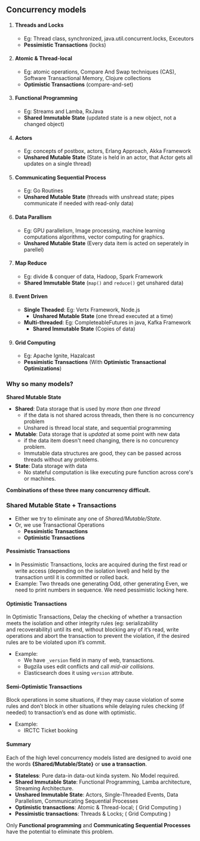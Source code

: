 ## Concurrency models
1. #### Threads and Locks
    - Eg: Thread class, synchronized, java.util.concurrent.locks, Exceutors
    - **Pessimistic Transactions** (locks) 

1. #### Atomic & Thread-local
    - Eg: atomic operations, Compare And Swap techniques (CAS), Software Transactional Memory, Clojure collections
    - **Optimistic Transactions** (compare-and-set) 

1. #### Functional Programming
    - Eg: Streams and Lamba, RxJava
    - **Shared Immutable State** (updated state is a new object, not a changed object)

1. #### Actors
    - Eg: concepts of postbox, actors, Erlang Approach, Akka Framework
    - **Unshared Mutable State** (State is held in an actor, that Actor gets all updates on a single thread)

1. #### Communicating Sequential Process
    - Eg: Go Routines
    - **Unshared Mutable State** (threads with unshread state; pipes communicate if needed with read-only data)

1. #### Data Parallism
    - Eg: GPU parallelism, Image processing, machine learning computations algorithms, vector computing for graphics.
    - **Unshared Mutable State** (Every data item is acted on seperately in parellel) 

1. #### Map Reduce
    - Eg: divide & conquer of data, Hadoop, Spark Framework
    - **Shared Immutable State** (`map()` and `reduce()` get unshared data)

1. #### Event Driven
    - **Single Theaded**: Eg: Vertx Framework, Node.js
        - **Unshared Mutable State** (one thread executed at a time) 
    - **Multi-threaded**: Eg: CompleteableFutures in java, Kafka Framework
        - **Shared Immutable State** (Copies of data)

1. #### Grid Computing
    - Eg: Apache Ignite, Hazalcast
    - **Pessimistic Transactions** (With **Optimistic Transactional Optimizations**)


### Why so many models?
**Shared Mutable State**
- **Shared**: Data storage that is used by *more than one thread*
    - if the data is not shared across threads, then there is no concurrency problem
    - Unshared is thread local state, and sequential programming
- **Mutable**: Data storage that is *updated* at some point with new data
    - if the data item doesn't need changing, there is no concurency problem.
    - Immutable data structures are good, they can be passed across threads without any problems.
- **State**: Data storage with data
    - No stateful computation is like executing pure function across core's or machines.

**Combinations of these three many concurrency difficult.**

### Shared Mutable State + Transactions
- Either we try to eliminate any one of *Shared/Mutable/State*.
- Or, we use Transactional Operations
    - **Pessimistic Transactions**
    - **Optimistic Transactions**

#### Pessimistic Transactions
- In Pessimistic Transactions, locks are acquired during the first read or write access (depending on the isolation level) and held by the transaction until it is committed or rolled back.
- Example: Two threads one generating Odd, other generating Even, we need to print numbers in sequence. We need pessimistic locking here. 

#### Optimistic Transactions
In Optimistic Transactions, Delay the checking of whether a transaction meets the isolation and other integrity rules (eg: serializability and recoverability) until its end, without blocking any of it’s read, write operations and abort the transaction to prevent the violation, if the desired rules are to be violated upon it’s commit.
- Example: 
	- We have `_version` field in many of web, transactions. 
	- Bugzila uses edit conflicts and call *mid-air collisions*.
	- Elasticsearch does it using `version` attribute. 

#### Semi-Optimistic Transactions
Block operations in some situations, if they may cause violation of some rules and don’t block in other situations while delaying rules checking (if needed) to transaction’s end as done with optimistic.
- Example: 
    - IRCTC Ticket booking

#### Summary
Each of the high level concurrency models listed are designed to avoid one the words **{Shared/Mutable/State}** or **use a transaction**. 
- **Stateless**: Pure data-in data-out kinda system. No Model required.
- **Shared Immutable State**: Functional Programming, Lamba architecture, Streaming Architecture.  
- **Unshared Immutable State**: Actors, Single-Threaded Events, Data Parallelism, Communicating Sequential Processes
- **Optimistic transactions**: Atomic & Thread-local; ( Grid Computing )
- **Pessimistic transactions**: Threads & Locks; ( Grid Computing )

Only **Functional programming** and **Communicating Sequential Processes** have the potential to eliminate this problem.  